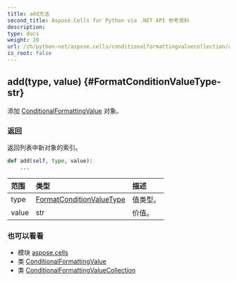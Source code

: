 ```yaml
---
title: add方法
second_title: Aspose.Cells for Python via .NET API 参考资料
description:
type: docs
weight: 20
url: /zh/python-net/aspose.cells/conditionalformattingvaluecollection/add/
is_root: false
---
```

##  add(type, value) {#FormatConditionValueType-str}
添加 [ConditionalFormattingValue](/cells/zh/python-net/aspose.cells/conditionalformattingvalue) 对象。


### 返回

返回列表中新对象的索引。


```python
def add(self, type, value):
    ...
```


|范围|类型|描述|
| :- | :- | :- |
| type | [FormatConditionValueType](/cells/zh/python-net/aspose.cells/formatconditionvaluetype) |值类型。|
| value | str |价值。|



### 也可以看看
* 模块 [aspose.cells](../../)
* 类 [ConditionalFormattingValue](/cells/zh/python-net/aspose.cells/conditionalformattingvalue)
* 类 [ConditionalFormattingValueCollection](/cells/zh/python-net/aspose.cells/conditionalformattingvaluecollection)
